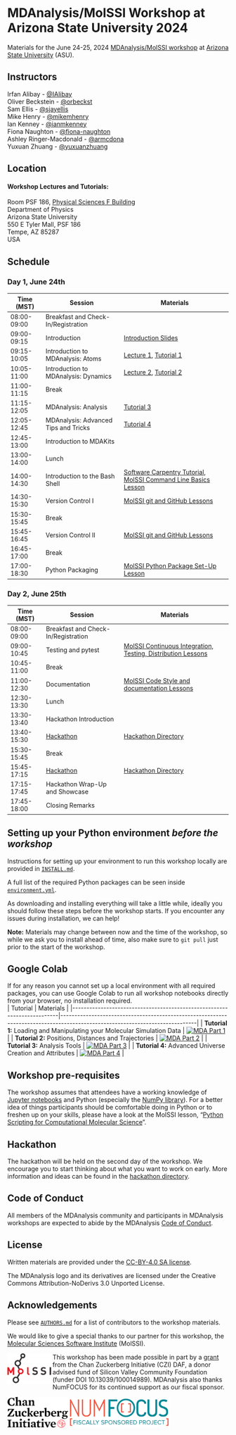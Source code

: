 # MDAnalysis/MolSSI Workshop at Arizona State University 2024
Materials for the June 24-25, 2024 [MDAnalysis/MolSSI workshop](https://www.mdanalysis.org/2024/05/14/ASUworkshop/) at [Arizona State University](https://www.asu.edu/) (ASU).

## Instructors
Irfan Alibay - [@IAlibay](https://github.com/IAlibay)  
Oliver Beckstein - [@orbeckst](https://github.com/orbeckst)    
Sam Ellis - [@sjayellis](https://github.com/sjayellis)    
Mike Henry - [@mikemhenry](https://github.com/mikemhenry)    
Ian Kenney - [@ianmkenney](https://github.com/ianmkenney)   
Fiona Naughton - [@fiona-naughton](https://github.com/fiona-naughton)   
Ashley Ringer-Macdonald - [@armcdona](https://github.com/armcdona)   
Yuxuan Zhuang - [@yuxuanzhuang](https://github.com/yuxuanzhuang)    

## Location

#### Workshop Lectures and Tutorials:

Room PSF 186, [Physical Sciences F Building](https://maps.app.goo.gl/b2kKhEBdvdvS2M3h9)  
Department of Physics  
Arizona State University  
550 E Tyler Mall, PSF 186  
Tempe, AZ 85287  
USA

## Schedule
### Day 1, June 24th
| Time (MST)    | Session                                                  | Materials                                                                                                                   |
|---------------|----------------------------------------------------------|-----------------------------------------------------------------------------------------------------------------------------|
| 08:00-09:00   | Breakfast and Check-In/Registration                      |   	                                                                                                                         |
| 09:00-09:15   | Introduction                    	                       | [Introduction Slides](https://github.com/MDAnalysis/MDAnalysisMolSSIWorkshop-Intermediate2Day/blob/jun24-ws/June%202024%20MDAnalysis-MolSSI%20Workshop%20Introduction%20Slides.pdf)                                	                                                                                                                         |
| 09:15-10:05   | Introduction to MDAnalysis: Atoms                        | [Lecture 1](https://github.com/MDAnalysis/MDAnalysisMolSSIWorkshop-Intermediate2Day/blob/jun24-ws/notebooks/Lecture1_MDAnalysisBasics.ipynb), [Tutorial 1](https://github.com/MDAnalysis/MDAnalysisMolSSIWorkshop-Intermediate2Day/blob/jun24-ws/notebooks/Tutorial1_System_Manipulation.ipynb)                                                                                                                            |
| 10:05-11:00   | Introduction to MDAnalysis: Dynamics                     | [Lecture 2](https://github.com/MDAnalysis/MDAnalysisMolSSIWorkshop-Intermediate2Day/blob/jun24-ws/notebooks/Lecture2_Distance_calculations.ipynb), [Tutorial 2](https://github.com/MDAnalysis/MDAnalysisMolSSIWorkshop-Intermediate2Day/blob/jun24-ws/notebooks/Tutorial2_Distances_Trajectories.ipynb)                                                                                                                              |
| 11:00-11:15   | Break                            	                       |   	                                                                                                                         |
| 11:15-12:05   |  MDAnalysis: Analysis                     	             | [Tutorial 3](https://github.com/MDAnalysis/MDAnalysisMolSSIWorkshop-Intermediate2Day/blob/jun24-ws/notebooks/Tutorial3_Analysis.ipynb)                                                                                |
| 12:05-12:45   |  MDAnalysis: Advanced Tips and Tricks            	       | [Tutorial 4](https://github.com/MDAnalysis/MDAnalysisMolSSIWorkshop-Intermediate2Day/blob/jun24-ws/notebooks/Tutorial4_Advanced.ipynb)                                                                                |
| 12:45-13:00   | Introduction to MDAKits                                  |                                                                                                                             |
| 13:00-14:00   | Lunch                 	               |   	                                                                                                                         |
| 14:00-14:30   | Introduction to the Bash Shell                           | [Software Carpentry Tutorial](https://swcarpentry.github.io/shell-novice/), [MolSSI Command Line Basics Lesson](https://education.molssi.org/python-package-best-practices/00-command-line-basics.html)                                                                                                                 |
| 14:30-15:30   | Version Control I               	                       | [MolSSI git and GitHub Lessons](https://education.molssi.org/python-package-best-practices/index.html#git-and-github)  	   |
| 15:30-15:45   | Break                            	                       |   	                                                                                                                         |
| 15:45-16:45   | Version Control II               	                       | [MolSSI git and GitHub Lessons](https://education.molssi.org/python-package-best-practices/index.html#git-and-github)  	   |
| 16:45-17:00   | Break                            	                       |   	                                                                                                                         |
| 17:00-18:30   | Python Packaging                	                       | [MolSSI Python Package Set-Up Lesson](https://education.molssi.org/python-package-best-practices/01-package-setup.html)  	 |

### Day 2, June 25th
| Time (MST)    | Session                                                  | Materials                                                                                                                   |
|---------------|----------------------------------------------------------|-----------------------------------------------------------------------------------------------------------------------------|
| 08:00-09:00   | Breakfast and Check-In/Registration                      |   	                                                                                                                         |
| 09:00-10:45   | Testing and pytest               	                       | [MolSSI Continuous Integration, Testing, Distribution Lessons](https://education.molssi.org/python-package-best-practices/index.html#continuous-integration-testing-distribution)             	                                                                                                                         |
| 10:45-11:00   | Break                            	                       |   	                                                                                                                         |
| 11:00-12:30   | Documentation                              	             | [MolSSI Code Style and documentation Lessons](https://education.molssi.org/python-package-best-practices/index.html#code-style-and-documentation)                                                                                                                                                                                 |
| 12:30-13:30   | Lunch                 	                                 |   	                                                                                                                         |
| 13:30-13:40   | Hackathon Introduction                                   |                                                                                                                             |
| 13:40-15:30   | [Hackathon](#hackathon)                    	             | [Hackathon Directory](https://github.com/MDAnalysis/MDAnalysisMolSSIWorkshop-Intermediate2Day/tree/jun24-ws/hackathon)      |
| 15:30-15:45   | Break                            	                       |   	                                                                                                                         |
| 15:45-17:15   | [Hackathon](#hackathon)                    	             | [Hackathon Directory](https://github.com/MDAnalysis/MDAnalysisMolSSIWorkshop-Intermediate2Day/tree/jun24-ws/hackathon)      |
| 17:15-17:45   | Hackathon Wrap-Up and Showcase             	             |   	                                                                                                                         |
| 17:45-18:00   | Closing Remarks                            	             |   	                                                                                                                         |

## Setting up your Python environment *before the workshop*

<!--The workshop will be in a blended learning environment and hands-on. You will need a working installation of MDAnalysis and related packages including data to analyze in order to participate. The full installation may take up to about 1 GB of space (mostly for data, which you can delete after the workshop).--> 

Instructions for setting up your environment to run this workshop locally
are provided in [`INSTALL.md`](INSTALL.md).

A full list of the required Python packages can be seen inside [`environment.yml`](environment.yml).

As downloading and installing everything will take a little while, ideally you should follow these steps before the workshop starts. If you encounter any issues during installation, we can help!

**Note:** Materials may change between now and the time of the workshop, so while we ask you to install ahead of time, also make sure to `git pull` just prior to the start of the workshop.

## Google Colab

If for any reason you cannot set up a local environment with all required packages, you can use Google Colab to run all workshop notebooks directly from your browser, no installation required.                                                       
| Tutorial                                                                | Materials                                                                                                                    |
|-------------------------------------------------------------------------|------------------------------------------------------------------------------------------------------------------------------|
| **Tutorial 1:** Loading and Manipulating your Molecular Simulation Data | [![MDA Part 1](https://colab.research.google.com/assets/colab-badge.svg)](https://colab.research.google.com/github/MDAnalysis/MDAnalysisMolSSIWorkshop-Intermediate2Day/blob/jun24-ws/notebooks/Tutorial1_System_Manipulation.ipynb)  	                                           |
| **Tutorial 2:** Positions, Distances and Trajectories  	                | [![MDA Part 2](https://colab.research.google.com/assets/colab-badge.svg)](https://colab.research.google.com/github/MDAnalysis/MDAnalysisMolSSIWorkshop-Intermediate2Day/blob/jun24-ws/notebooks/Tutorial2_Distances_Trajectories.ipynb)                                           |
| **Tutorial 3:** Analysis Tools                                          | [![MDA Part 3](https://colab.research.google.com/assets/colab-badge.svg)](https://colab.research.google.com/github/MDAnalysis/MDAnalysisMolSSIWorkshop-Intermediate2Day/blob/jun24-ws/notebooks/Tutorial3_Analysis.ipynb)                                                         |
| **Tutorial 4:** Advanced Universe Creation and Attributes               | [![MDA Part 4](https://colab.research.google.com/assets/colab-badge.svg)](https://colab.research.google.com/github/MDAnalysis/MDAnalysisMolSSIWorkshop-Intermediate2Day/blob/jun24-ws/notebooks/Tutorial4_Advanced.ipynb)                                                         |

## Workshop pre-requisites

The workshop assumes that attendees have a working knowledge of [Jupyter notebooks][1] and Python (especially the [NumPy library][2]). For a better idea of things participants should be comfortable doing in Python or to freshen up on your skills, please have a look at the MolSSI lesson, “[Python Scripting for Computational Molecular Science](https://education.molssi.org/python_scripting_cms/)”.

## Hackathon

The hackathon will be held on the second day of the workshop. We encourage you to start thinking about what you want to work on early. More information and ideas can be found in the [hackathon directory](./hackathon).

## Code of Conduct

All members of the MDAnalysis community and participants in MDAnalysis workshops are expected to abide by the MDAnalysis [Code of Conduct](https://www.mdanalysis.org/pages/conduct/).

## License

Written materials are provided under the [CC-BY-4.0 SA license](LICENSE.md).

The MDAnalysis logo and its derivatives are licensed under the Creative Commons Attribution-NoDerivs 3.0 Unported License.

## Acknowledgements

Please see [`AUTHORS.md`](AUTHORS.md) for a list of contributors to the workshop materials.

We would like to give a special thanks to our partner for this workshop, the [Molecular Sciences Software Institute](https://molssi.org/) (MolSSI).

<img
src="/logos/MolSSI_Logo.png"
title="Molecular Sciences Software Institute Logo" alt="Molecular Sciences Software Institute Logo"
style="float: left; height: 5em; " />

This workshop has been made possible in part by a [grant](https://chanzuckerberg.com/eoss/proposals/mdanalysis-outreach-and-project-manager/) from the Chan Zuckerberg Initiative (CZI) DAF, a donor advised fund of Silicon Valley Community Foundation (funder DOI 10.13039/100014989). MDAnalysis also thanks NumFOCUS for its continued support as our fiscal sponsor.

<img
src="/logos/CZI_Logo.jpg"
title="Chan Zuckerberg Initiative Logo" alt="Chan Zuckerberg Initiative Logo"
style="float: left; height: 5em; " />

<img
src="/logos/numfocus-sponsored.png"
title="NumFOCUS Sponsored Project Logo" alt="NumFOCUS Sponsored Project Logo"
style="float: left; height: 5em; " />

##
[1]: https://jupyter-notebook.readthedocs.io/en/stable/
[2]: https://numpy.org/
